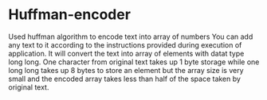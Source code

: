 # Huffman-encoder
Used huffman algorithm to encode text into array of numbers
You can add any text to it according to the instructions provided during execution of application.
It will convert the text into array of elements with datat type long long.
One character from original text takes up 1 byte storage while one long long takes up 8 bytes to store an element but the array size is very small and the encoded array takes less than half of the space taken by original text.
